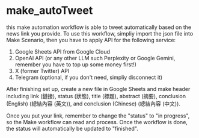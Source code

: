 # make_autoTweet
this make automation workflow is able to tweet automatically based on the news link you provide.
To use this workflow, simpliy import the json file into Make Scenario, then you have to apply API for the following service:
1. Google Sheets API from Google Cloud
2. OpenAI API (or any other LLM such Perplexity or Google Gemini, remember you have to top up some money first!)
3. X (former Twitter) API
4. Telegram (optional, if you don't need, simpliy disconnect it)

After finishing set up, create a new file in Google Sheets and make header including link (鏈接), status (狀態), title (標題), abstract (摘要), conclusion (English) (總結內容 (英文)), and conclusion (Chinese) (總結內容 (中文)).

Once you put your link, remember to change the "status" to "in progress", so the Make workflow can read and process. Once the workflow is done, the status will automatically be updated to "finished".
